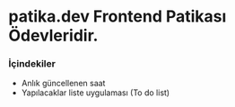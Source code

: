 # patika.dev Frontend Patikası Ödevleridir.

### İçindekiler

- Anlık güncellenen saat
- Yapılacaklar liste uygulaması (To do list)
